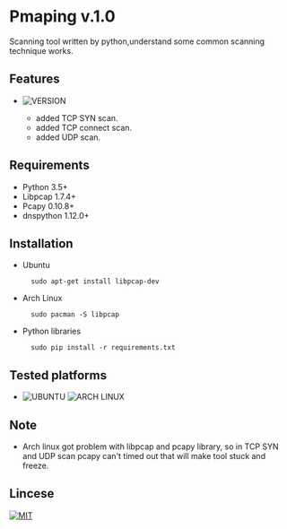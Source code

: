 # Pmaping v.1.0
Scanning tool written by python,understand some common scanning technique works.

## Features
- ![VERSION](https://img.shields.io/badge/version-1.0-orange.svg)

	* added TCP SYN scan.
	* added TCP connect scan.
	* added UDP scan.
	
## Requirements
- Python 3.5+
- Libpcap 1.7.4+
- Pcapy 0.10.8+
- dnspython 1.12.0+

## Installation
- Ubuntu
		
		sudo apt-get install libpcap-dev
		
- Arch Linux

		sudo pacman -S libpcap
		
- Python libraries
		
		sudo pip install -r requirements.txt

## Tested platforms
- ![UBUNTU](https://img.shields.io/badge/Linux-Ubuntu-orange.svg) ![ARCH LINUX](https://img.shields.io/badge/linux-Arch%20Linux-blue.svg)

## Note
- Arch linux got problem with libpcap and pcapy library, so in TCP SYN and UDP scan pcapy can't timed out that will make tool stuck and freeze.

## Lincese
[![MIT](https://img.shields.io/badge/LICENSE-MIT-lightgrey.svg)](https://github.com/t7hm1/pmaping/blob/master/LICENSE)
